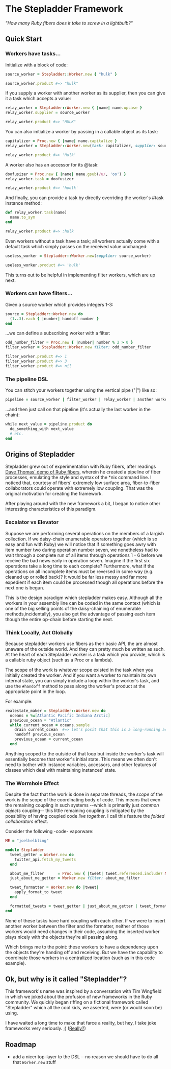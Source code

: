 # The Stepladder Framework

_"How many Ruby fibers does it take to screw in a lightbulb?"_

## Quick Start

### Workers have tasks...

Initialize with a block of code:

```ruby
source_worker = Stepladder::Worker.new { "hulk" }

source_worker.product #=> "hulk"
```
If you supply a worker with another worker as its supplier, then you
can give it a task which accepts a value:

```ruby
relay_worker = Stepladder::Worker.new { |name| name.upcase }
relay_worker.supplier = source_worker

relay_worker.product #=> "HULK"
```

You can also initialize a worker by passing in a callable object
as its task:

```ruby
capitalizer = Proc.new { |name| name.capitalize }
relay_worker = Stepladder::Worker.new(task: capitalizer, supplier: source_worker)

relay_worker.product #=> 'Hulk'
```

A worker also has an accessor for its @task:

```ruby
doofusizer = Proc.new { |name| name.gsub(/u/, 'oo') }
relay_worker.task = doofusizer

relay_worker.product #=> 'hoolk'
```

And finally, you can provide a task by directly overriding the
worker's #task instance method:

```ruby
def relay_worker.task(name)
  name.to_sym
end

relay_worker.product #=> :hulk
```

Even workers without a task have a task; all workers actually come
with a default task which simply passes on the received value unchanged:

```ruby
useless_worker = Stepladder::Worker.new(supplier: source_worker)

useless_worker.product #=> 'hulk'
```

This turns out to be helpful in implementing filter workers, which are up next.

### Workers can have filters...

Given a source worker which provides integers 1-3:

```ruby
source = Stepladder::Worker.new do
  (1..3).each { |number| handoff number }
end
```

...we can define a subscribing worker with a filter:

```ruby
odd_number_filter = Proc.new { |number| number % 2 > 0 }
filter_worker = Stepladder::Worker.new filter: odd_number_filter

filter_worker.product #=> 1
filter_worker.product #=> 3
filter_worker.product #=> nil
```

### The pipeline DSL

You can stitch your workers together using the vertical pipe ("|") like so:

```ruby
pipeline = source_worker | filter_worker | relay_worker | another worker
```

...and then just call on that pipeline (it's actually the last worker in the
chain):

```ruby
while next_value = pipeline.product do
  do_something_with next_value
  # etc.
end
```

## Origins of Stepladder

Stepladder grew out of experimentation with Ruby fibers, after readings
[Dave Thomas' demo of Ruby fibers](http://pragdave.blogs.pragprog.com/pragdave/2007/12/pipelines-using.html), wherein he created a
pipeline of fiber processes, emulating the style and syntax of the
\*nix command line.  I noticed that, courtesy of fibers' extremely
low surface area, fiber-to-fiber collaborators could operate with
extremely low coupling.  That was the original motivation for creating
the framework.

After playing around with the new framework a bit, I began to notice
other interesting characteristics of this paradigm.

### Escalator vs Elevator

Suppose we are performing several operations on the members of a largish
collection. If we daisy-chain enumerable operators together (which is so
easy and fun with Ruby) we will notice that if something goes awry with
item number two during operation number seven, we nonetheless had to wait
through a complete run of all items through operations 1 - 6 before we
receive the bad news early in operation seven.  Imagine if the first six
operations take a long time to each complete?  Furthermore, what if the
operations on all incomplete items must be reversed in some way (e.g.
cleaned up or rolled back)?  It would be far less messy and far more
expedient if each item could be processed though all operations before
the next one is begun.

This is the design paradigm which stepladder makes easy.  Although all
the workers in your assembly line can be coded in the same context (which
is one of the big selling points of the daisy-chaining of enumerable
methods,incidentally), you also get the advantage of passing each item
though the entire op-chain before starting the next.

### Think Locally, Act Globally

Because stepladder workers use fibers as their basic API, the are almost
unaware of the outside world.  And they can pretty much be written as such.
At the heart of each Stepladder worker is a task which you provide, which
is a callable ruby object (such as a Proc or a lambda).

The scope of the work is whatever scope existed in the task when you
initially created the worker.  And if you want a worker to maintain its
own internal state, you can simply include a loop within the worker's
task, and use the `#handoff` method to pass along the worker's product at
the appropriate point in the loop.

For example:

```ruby
realestate_maker = Stepladder::Worker.new do
  oceans = %w[Atlantic Pacific Indiana Arctic]
  previous_ocean = "Atlantic"
  while current_ocean = oceans.sample
    drain current_ocean  #=> let's posit that this is a long-running async process!
    handoff previous_ocean
    previous_ocean = current_ocean
  end
```

Anything scoped to the outside of that loop but inside the worker's task
will essentially become that worker's initial state.  This means we often
don't need to bother with instance variables, accessors, and other
features of classes which deal with maintaining instances' state.

### The Wormhole Effect

Despite the fact that the work is done in separate threads, the _scope_
of the work is the scope of the coordinating body of code.  This means
that even the remaining coupling in such systems --which is primarily
just _common objects_ coupling-- this little remaining coupling is
mitigated by the possibility of having coupled code _live together_.
I call this feature the _folded collaborators_ effect.

Consider the following -code- vaporware:

```ruby
ME = "joelhelbling"

module Stepladder
  tweet_getter = Worker.new do
    twitter_api.fetch_my_tweets
  end

  about_me_filter      = Proc.new { |tweet| tweet.referenced.include? ME }
  just_about_me_getter = Worker.new filter: about_me_filter

  tweet_formatter = Worker.new do |tweet|
    apply_format_to tweet
  end

  formatted_tweets = tweet_getter | just_about_me_getter | tweet_formatter
end
```

None of these tasks have hard coupling with each other.  If we were to
insert another worker between the filter and the formatter, neither of those
workers would need changes in their code, assuming the inserted worker plays
nicely with the objects they're all passing along.

Which brings me to the point: these workers to have a dependency upon the
objects they're handing off and receiving.  But we have the capability to
coordinate those workers in a centralized location (such as in this code
example).

## Ok, but why is it called "Stepladder"?

This framework's name was inspired by a conversation with Tim Wingfield
in which we joked about the profusion of new frameworks in the Ruby
community.  We quickly began riffing on a fictional framework called
"Stepladder" which all the cool kids, we asserted, were (or would soon
be) using.

I have waited a long time to make that farce a reality, but hey, I take
joke frameworks very seriously. ;)
([Really?](http://github.com/joelhelbling/really))

## Roadmap

- add a nicer top-layer to the DSL --no reason we should have to do
  all that `Worker.new` stuff
